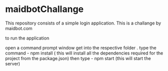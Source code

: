 # maidbotChallange

This repository consists of a simple login application.
This is a challange by maidbot.com

to run the application 

open a command prompt window get into the respective folder . 
type the command -  npm install   ( this will install all the dependencies required for the project from the package.json)
then type - npm start (this will start the server) 